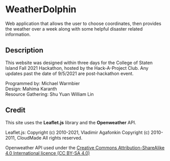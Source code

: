 # WeatherDolphin

Web application that allows the user to choose coordinates, then provides the weather over a week along with some helpful disaster related information.

## Description

This website was designed within three days for the College of Staten Island Fall 2021 Hackathon, hosted by the Hack-A-Project Club.  Any updates past the date of 9/5/2021 are post-hackathon event.  

Programmed by: Michael Warmbier<br>
Design: Mahima Karanth<br>
Resource Gathering: Shu Yuan William Lin<br>

## Credit

This site uses the **Leaflet.js** library and the **Openweather** API.

Leaflet.js:
Copyright (c) 2010-2021, Vladimir Agafonkin
Copyright (c) 2010-2011, CloudMade
All rights reserved.

Openweather API used under the [Creative Commons Attribution-ShareAlike 4.0 International licence (CC BY-SA 4.0)](https://creativecommons.org/licenses/by-sa/4.0/)
